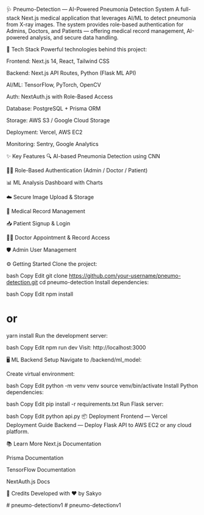 🩺 Pneumo-Detection — AI-Powered Pneumonia Detection System
A full-stack Next.js medical application that leverages AI/ML to detect pneumonia from X-ray images. The system provides role-based authentication for Admins, Doctors, and Patients — offering medical record management, AI-powered analysis, and secure data handling.

🚀 Tech Stack
Powerful technologies behind this project:

Frontend: Next.js 14, React, Tailwind CSS

Backend: Next.js API Routes, Python (Flask ML API)

AI/ML: TensorFlow, PyTorch, OpenCV

Auth: NextAuth.js with Role-Based Access

Database: PostgreSQL + Prisma ORM

Storage: AWS S3 / Google Cloud Storage

Deployment: Vercel, AWS EC2

Monitoring: Sentry, Google Analytics


✨ Key Features
🔍 AI-based Pneumonia Detection using CNN

🧑‍⚕️ Role-Based Authentication (Admin / Doctor / Patient)

📊 ML Analysis Dashboard with Charts

☁️ Secure Image Upload & Storage

📄 Medical Record Management

📥 Patient Signup & Login

👨‍⚕️ Doctor Appointment & Record Access

🛡️ Admin User Management

⚙️ Getting Started
Clone the project:

bash
Copy
Edit
git clone https://github.com/your-username/pneumo-detection.git
cd pneumo-detection
Install dependencies:

bash
Copy
Edit
npm install
# or
yarn install
Run the development server:

bash
Copy
Edit
npm run dev
Visit: http://localhost:3000

🖥️ ML Backend Setup
Navigate to /backend/ml_model:

Create virtual environment:

bash
Copy
Edit
python -m venv venv
source venv/bin/activate
Install Python dependencies:

bash
Copy
Edit
pip install -r requirements.txt
Run Flask server:

bash
Copy
Edit
python api.py
📦 Deployment
Frontend — Vercel Deployment Guide
Backend — Deploy Flask API to AWS EC2 or any cloud platform.

📚 Learn More
Next.js Documentation

Prisma Documentation

TensorFlow Documentation

NextAuth.js Docs


🙌 Credits
Developed with ❤️ by Sakyo

#   p n e u m o - d e t e c t i o n v 1  
 #   p n e u m o - d e t e c t i o n v 1  
 